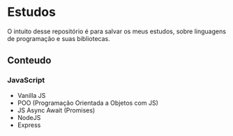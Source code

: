 # Estudos

O intuito desse repositório é para salvar os meus estudos, sobre linguagens de programação e suas bibliotecas.

## Conteudo

### JavaScript
* Vanilla JS
* POO (Programação Orientada a Objetos com JS)
* JS Async Await (Promises)
* NodeJS
* Express